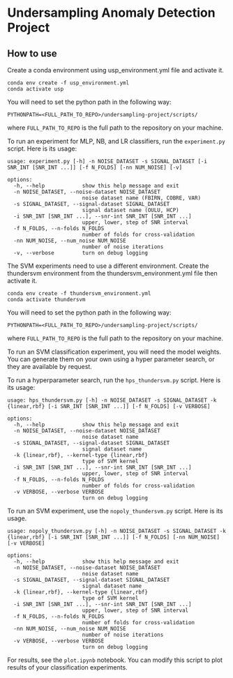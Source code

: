 # Undersampling Anomaly Detection Project


## How to use



Create a conda environment using usp_environment.yml file and activate it.

```
conda env create -f usp_environment.yml
conda activate usp
```


You will need to set the python path in the following way:

```
PYTHONPATH=<FULL_PATH_TO_REPO>/undersampling-project/scripts/
```
where `FULL_PATH_TO_REPO` is the full path to the repository on your machine.

To run an experiment for MLP, NB, and LR classifiers, run the `experiment.py` script. Here is its usage:


```
usage: experiment.py [-h] -n NOISE_DATASET -s SIGNAL_DATASET [-i SNR_INT [SNR_INT ...]] [-f N_FOLDS] [-nn NUM_NOISE] [-v]

options:
  -h, --help            show this help message and exit
  -n NOISE_DATASET, --noise-dataset NOISE_DATASET
                        noise dataset name (FBIRN, COBRE, VAR)
  -s SIGNAL_DATASET, --signal-dataset SIGNAL_DATASET
                        signal dataset name (OULU, HCP)
  -i SNR_INT [SNR_INT ...], --snr-int SNR_INT [SNR_INT ...]
                        upper, lower, step of SNR interval
  -f N_FOLDS, --n-folds N_FOLDS
                        number of folds for cross-validation
  -nn NUM_NOISE, --num_noise NUM_NOISE
                        number of noise iterations
  -v, --verbose         turn on debug logging
```



The SVM experiments need to use a different environment. Create the thundersvm environment from the thundersvm_environment.yml file then activate it. 

```
conda env create -f thundersvm_environment.yml
conda activate thundersvm
```

You will need to set the python path in the following way:

```
PYTHONPATH=<FULL_PATH_TO_REPO>/undersampling-project/scripts/
```
where `FULL_PATH_TO_REPO` is the full path to the repository on your machine.


To run an SVM classification experiment, you will need the model weights. You can generate them on your own using a hyper parameter search, or they are available by request. 

To run a hyperparameter search, run the `hps_thundersvm.py` script. Here is its usage:

```
usage: hps_thundersvm.py [-h] -n NOISE_DATASET -s SIGNAL_DATASET -k {linear,rbf} [-i SNR_INT [SNR_INT ...]] [-f N_FOLDS] [-v VERBOSE]

options:
  -h, --help            show this help message and exit
  -n NOISE_DATASET, --noise-dataset NOISE_DATASET
                        noise dataset name
  -s SIGNAL_DATASET, --signal-dataset SIGNAL_DATASET
                        signal dataset name
  -k {linear,rbf}, --kernel-type {linear,rbf}
                        type of SVM kernel
  -i SNR_INT [SNR_INT ...], --snr-int SNR_INT [SNR_INT ...]
                        upper, lower, step of SNR interval
  -f N_FOLDS, --n-folds N_FOLDS
                        number of folds for cross-validation
  -v VERBOSE, --verbose VERBOSE
                        turn on debug logging
```


To run an SVM experiment, use the `nopoly_thundersvm.py` script. Here is its usage. 

```
usage: nopoly_thundersvm.py [-h] -n NOISE_DATASET -s SIGNAL_DATASET -k {linear,rbf} [-i SNR_INT [SNR_INT ...]] [-f N_FOLDS] [-nn NUM_NOISE] [-v VERBOSE]

options:
  -h, --help            show this help message and exit
  -n NOISE_DATASET, --noise-dataset NOISE_DATASET
                        noise dataset name
  -s SIGNAL_DATASET, --signal-dataset SIGNAL_DATASET
                        signal dataset name
  -k {linear,rbf}, --kernel-type {linear,rbf}
                        type of SVM kernel
  -i SNR_INT [SNR_INT ...], --snr-int SNR_INT [SNR_INT ...]
                        upper, lower, step of SNR interval
  -f N_FOLDS, --n-folds N_FOLDS
                        number of folds for cross-validation
  -nn NUM_NOISE, --num_noise NUM_NOISE
                        number of noise iterations
  -v VERBOSE, --verbose VERBOSE
                        turn on debug logging
```



For results, see the `plot.ipynb` notebook. You can modify this script to plot results of your classification experiments. 
